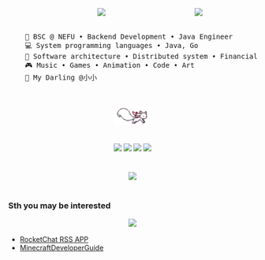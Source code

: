 <div align="center">
<img src="https://github.com/innng/innng/assets/26755058/5e0ce0fb-c544-4f8c-a307-5849165746d0" width="25%" align="right" />
<img src="https://readme-typing-svg.demolab.com?font=JetBrains+Mono&weight=500&size=49&duration=2000&pause=1500&center=true&vCenter=true&multiline=true&repeat=false&random=false&width=1300&height=140&lines=Hey+there+%F0%9F%91%8B;I'm+IllTamer%2C+happy+every+day+~" width="70%" />
<br><br>
<pre align="left">
    💼 BSC @ NEFU • Backend Development • Java Engineer
    💻 System programming languages • Java, Go
    📖 Software architecture • Distributed system • Financial business
    🎮 Music • Games • Animation • Code • Art
    💖 My Darling @小小
</pre>
<br><br>
<img src="https://raw.githubusercontent.com/IllTamer/IllTamer/master/kyubey.gif" height="40" />
<br><br><br>

<div>
  <a href="mailto:mail@illtamer.com" target="_blank"><img src="https://img.shields.io/badge/Email-mail@illtamer.com-blue?logo=gmail"></a>
  <a href="https://www.illtamer.com" target="_blank"><img src="https://img.shields.io/badge/Blog-illtamer.com-orange?logo=blogger"></a>
  <a href="https://api.vvhan.com/api/qqCard?qq=765743073" target="_blank"><img src="https://img.shields.io/badge/QQ-765743073-brightgreen?logo=tencentqq"></a>
  <a href="https://space.bilibili.com/19383984" target="_blank"><img src="https://img.shields.io/badge/Bilibili-19383984-FF69B4?logo=bilibili"></a>
</div>

</div>

#   

<div align="center"> <img src="https://github-readme-activity-graph.vercel.app/graph?username=IllTamer&bg_color=ffffff&color=9b9797&line=baf8fd&point=ffd1c2&area=true&hide_border=true"/></div>

#   

### Sth you may be interested

<div align="center">
  <a href="#" target="_blank"><img src="https://komarev.com/ghpvc/?username=IllTamer&style=plastic&color=brightgreen"></a>
</div>

- [RocketChat RSS APP](https://github.com/IUnlimit/rocketchat-app-rss)
- [MinecraftDeveloperGuide](https://github.com/mouse0w0/MinecraftDeveloperGuide)
